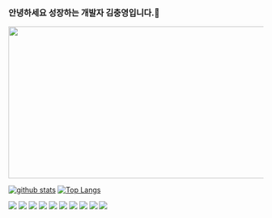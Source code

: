 ### 안녕하세요 성장하는 개발자 김충영입니다.👋
<a href="https://www.gitanimals.org/en_US?utm_medium=image&utm_source=chungyo&utm_content=farm">
<img
  src="https://render.gitanimals.org/farms/chungyo?"
  width="600"
  height="300"
/>
</a>

[![github stats](https://github-readme-stats.vercel.app/api?username=chungyo&show_icons=true&hide_border=true)](https://github.com/shinplest)
[![Top Langs](https://github-readme-stats.vercel.app/api/top-langs/?username=chungyo&layout=compact)](https://github.com/chungyo)

<a href="" target="_blank"><img src="https://img.shields.io/badge/React-61DAFB?style=flat-square&logo=React&logoColor=white"/></a>
<img src="https://img.shields.io/badge/styled components-DB7093?style=flat-square&logo=styled-components&logoColor=white"/>
<img src="https://img.shields.io/badge/HTML5-E34F26?style=flat-square&logo=html5&logoColor=white"/>
<a href="" target="_blank"><img src="https://img.shields.io/badge/React_Native-61DAFB?style=flat-square&logo=React&logoColor=white"/></a>
<a href="" target="_blank"><img src="https://img.shields.io/badge/JavaScript-F7DF1E?style=flat-square&logo=JavaScript&logoColor=white"/></a>
<a href="" target="_blank"><img src="https://img.shields.io/badge/TypeScript-007ACC?style=flat-square&logo=TypeScript&logoColor=white"/></a>
<a href="" target="_blank"><img src="https://img.shields.io/badge/Firebase-FFCA28?style=flat-square&logo=Firebase&logoColor=white"/></a>
<img src="https://img.shields.io/badge/Python-3776AB?style=flat-square&logo=Python&logoColor=white"/>
<img src="https://img.shields.io/badge/WebStorm-000000?style=flat-square&logo=WebStorm&logoColor=white"/> 
<img src="https://img.shields.io/badge/PyCharm-000000?style=flat-square&logo=PyCharm&logoColor=white"/>

